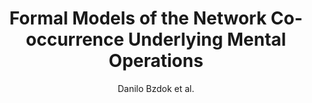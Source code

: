 ---
cat: gaia
subcat: ginkgo
bestof: false
author: Danilo Bzdok et al.
title: Formal Models of the Network Co-occurrence Underlying Mental Operations
journal: PLoS computational biology
year: 2016
type: article
doi: 10.1371/journal.pcbi.1004994
---